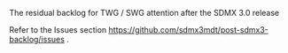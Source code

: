 The residual backlog for TWG / SWG attention after the SDMX 3.0 release

Refer to the Issues section https://github.com/sdmx3mdt/post-sdmx3-backlog/issues .

